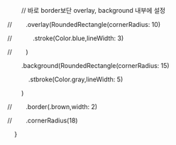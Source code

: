         // 바로 border보단 overlay, background 내부에 설정

//        .overlay(RoundedRectangle(cornerRadius: 10)

//            .stroke(Color.blue,lineWidth: 3)

//        )

        .background(RoundedRectangle(cornerRadius: 15)

            .stbroke(Color.gray,lineWidth: 5)

        )

//        .border(.brown,width: 2)

//        .cornerRadius(18)

    }